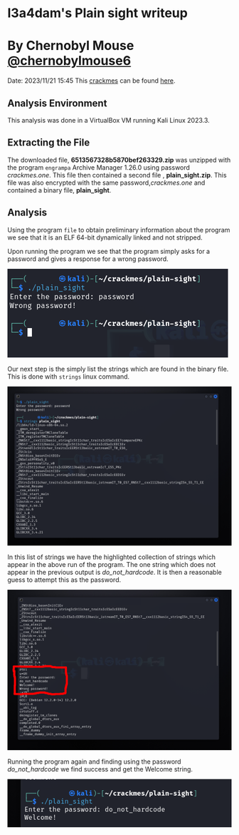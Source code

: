 # I3a4dam's Plain sight writeup
# By Chernobyl Mouse [@chernobylmouse6](htttps://twitter.com/chernobylmouse6) 
Date:  2023/11/21 15:45
This [crackmes](https://crackmes.one) can be found [here](https://crackmes.one/crackme/6513567328b5870bef263329).

## Analysis Environment
This analysis was done in a VirtualBox VM running Kali Linux  2023.3.  

## Extracting the File
The downloaded file, **6513567328b5870bef263329.zip**  was unzipped with the program `engrampa`  Archive Manager 1.26.0 using password *crackmes.one*.   This file then contained a second file , **plain_sight.zip**.  This file was also encrypted with the same password,*crackmes.one* and contained a binary file, **plain_sight**.

## Analysis
Using the program `file`  to obtain preliminary information about the program we see that it is an ELF 64-bit dynamically linked and not stripped.  

Upon running the program we see that the program simply asks for a password and gives a response for a wrong password.  

![Screenshot_2023-11-21_17_23_46.png](./_resources/Screenshot_2023-11-21_17_23_46.png)

Our next step is the simply list the strings which are found in the binary file.  This is done with `strings` linux command.

![Screenshot_2023-11-22_23_15_44.png](./_resources/Screenshot_2023-11-22_23_15_44.png)

In this list of strings we have the highlighted collection of strings which appear in the above run of the program.  The one string which does not appear in the previous output is *do_not_hardcode*.  It is then a reasonable guess to attempt this as the password.

![Screenshot_2023-11-22_23_16_01.png](./_resources/Screenshot_2023-11-22_23_16_01.png)

Running the program again and finding using the password *do_not_hardcode* we find success and get the Welcome string.

![Screenshot_2023-11-22_23_37_05.png](./_resources/Screenshot_2023-11-22_23_37_05.png)

